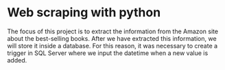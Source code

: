 # Web scraping with python

The focus of this project is to extract the information from the Amazon site about the best-selling books. After we have extracted this information, we will store it inside a database. For this reason, it was necessary to create a trigger in SQL Server where we input the datetime when a new value is added.

